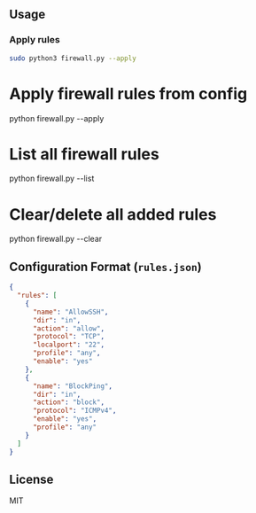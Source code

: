 
## Usage

### Apply rules
```bash
sudo python3 firewall.py --apply
```

# Apply firewall rules from config
python firewall.py --apply

# List all firewall rules
python firewall.py --list

# Clear/delete all added rules
python firewall.py --clear

## Configuration Format (`rules.json`)
```json
{
  "rules": [
    {
      "name": "AllowSSH",
      "dir": "in",
      "action": "allow",
      "protocol": "TCP",
      "localport": "22",
      "profile": "any",
      "enable": "yes"
    },
    {
      "name": "BlockPing",
      "dir": "in",
      "action": "block",
      "protocol": "ICMPv4",
      "enable": "yes",
      "profile": "any"
    }
  ]
}

```

## License

MIT
